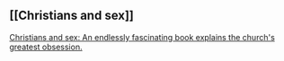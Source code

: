 ## [[Christians and sex]]
[Christians and sex: An endlessly fascinating book explains the church's greatest obsession.](https://slate.com/culture/2025/04/lower-angels-diarmaid-macculloch-book-sex-christianity.html)